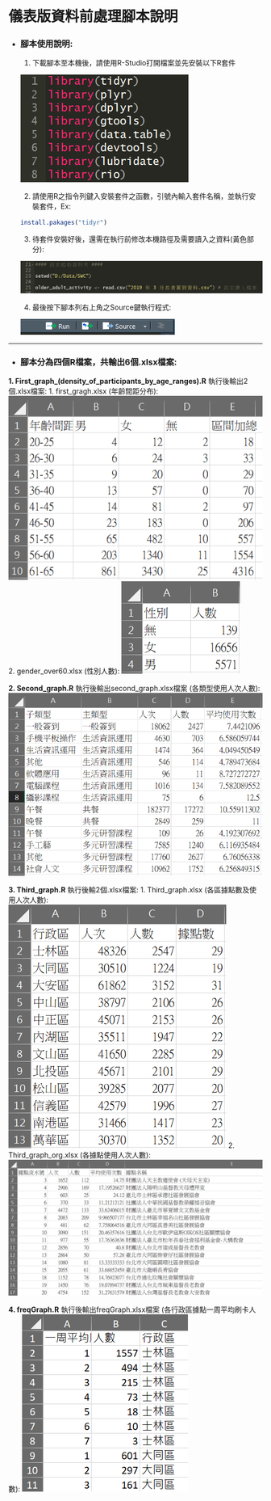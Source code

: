# 儀表版資料前處理腳本說明

- ### 腳本使用說明:
	1. 下載腳本至本機後，請使用R-Studio打開檔案並先安裝以下R套件
	
	![](./img/packages_install.png)
	
	2. 請使用R之指令列鍵入安裝套件之函數，引號內輸入套件名稱，並執行安裝套件，Ex:
	
	```R
	install.pakages("tidyr")
	```
	
	3. 待套件安裝好後，還需在執行前修改本機路徑及需要讀入之資料(黃色部分):
	
	![](./img/setwd.png)
	
	4. 最後按下腳本列右上角之Source鍵執行程式:
	
	![](./img/run.png)

------

- ### 腳本分為四個R檔案，共輸出6個.xlsx檔案:

**1. First_graph_(density_of_participants_by_age_ranges).R**
	執行後輸出2個.xlsx檔案: 
	1. first_gragh.xlsx (年齡間距分布):
	![](./img/fg.png)
	2. gender_over60.xlsx (性別人數):
	![](./img/genderover60.png)

**2. Second_graph.R**
	執行後輸出second_graph.xlsx檔案 (各類型使用人次人數): 
	![](./img/sg.png)
	
**3. Third_graph.R**
	執行後輸2個.xlsx檔案: 
	1. Third_graph.xlsx (各區據點數及使用人次人數):
	![](./img/tg.png)
 	2. Third_graph_org.xlsx (各據點使用人次人數):	
	![](./img/tg2.png)

**4. freqGraph.R**
	執行後輸出freqGraph.xlsx檔案 (各行政區據點一周平均刷卡人數): 
	![](./img/freq.png)
